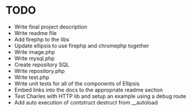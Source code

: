
TODO
================================================================================

- Write final project description
- Write readme file
- Add firephp to the libs
- Update ellipsis to use firephp and chromephp together
- Write image.php
- Write mysql.php
- Create repository SQL
- Write repository.php
- Write test.php
- Write unit tests for all of the components of Ellipsis
- Embed links into the docs to the appropriate readme section
- Test Charles with HTTP lib and setup an example using a debug route
- Add auto execution of contstruct destruct from __autoload


